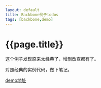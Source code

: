 ```yaml
---
layout: default
title: Backbone例子todos
tags: [backbone,demo]
---
```


# {{page.title}}

这个例子发现原来太经典了，增删改查都有了。

对照经典的实例代码，做下笔记。

[demo地址](/src/demos/todos.html)

